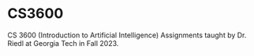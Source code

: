 # CS3600
CS 3600 (Introduction to Artificial Intelligence) Assignments taught by Dr. Riedl at Georgia Tech in Fall 2023.

